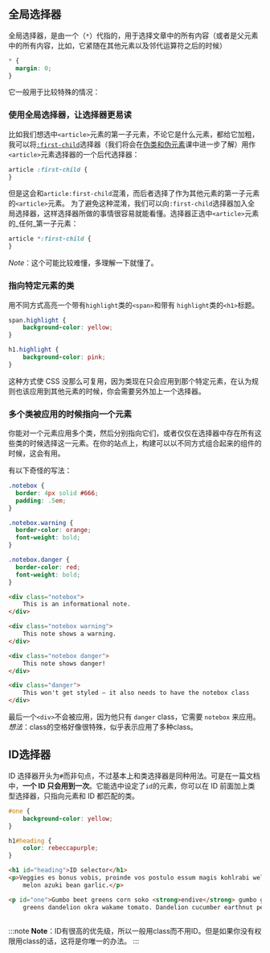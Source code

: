 

## 全局选择器
全局选择器，是由一个（`*`）代指的，用于选择文章中的所有内容（或者是父元素中的所有内容，比如，它紧随在其他元素以及邻代运算符之后的时候）
```css
* {
  margin: 0;
}
```
它一般用于比较特殊的情况：
### 使用全局选择器，让选择器更易读
比如我们想选中`<article>`元素的第一子元素，不论它是什么元素，都给它加粗，我可以将[`:first-child`](https://developer.mozilla.org/zh-CN/docs/Web/CSS/:first-child)选择器（我们将会在[伪类和伪元素](https://developer.mozilla.org/zh-CN/docs/Learn/CSS/Building_blocks/Selectors/Pseudo-classes_and_pseudo-elements)课中进一步了解）用作`<article>`元素选择器的一个后代选择器：


```css
article :first-child {
}
```

但是这会和`article:first-child`混淆，而后者选择了作为其他元素的第一子元素的`<article>`元素。
为了避免这种混淆，我们可以向`:first-child`选择器加入全局选择器，这样选择器所做的事情很容易就能看懂。选择器正选中`<article>`元素的_任何_第一子元素：


```css
article *:first-child {
}
```
*Note*：这个可能比较难懂，多理解一下就懂了。

### 指向特定元素的类
用不同方式高亮一个带有`highlight`类的`<span>`和带有 `highlight`类的`<h1>`标题。
```css
span.highlight {
	background-color: yellow;
}

h1.highlight {
	background-color: pink;
}
```
这种方式使 CSS 没那么可复用，因为类现在只会应用到那个特定元素，在认为规则也该应用到其他元素的时候，你会需要另外加上一个选择器。

### 多个类被应用的时候指向一个元素
你能对一个元素应用多个类，然后分别指向它们，或者仅仅在选择器中存在所有这些类的时候选择这一元素。在你的站点上，构建可以以不同方式组合起来的组件的时候，这会有用。

有以下奇怪的写法：
```css
.notebox {
  border: 4px solid #666;
  padding: .5em;
}

.notebox.warning {
  border-color: orange;
  font-weight: bold;
}

.notebox.danger {
  border-color: red;
  font-weight: bold;
}
```
```html
<div class="notebox">
    This is an informational note.
</div>

<div class="notebox warning">
    This note shows a warning.
</div>

<div class="notebox danger">
    This note shows danger!
</div>

<div class="danger">
    This won't get styled — it also needs to have the notebox class
</div>
```
最后一个`<div>`不会被应用，因为他只有 `danger` class，它需要 `notebox` 来应用。
*想法*：class的空格好像很特殊，似乎表示应用了多种class。

## ID选择器
ID 选择器开头为`#`而非句点，不过基本上和类选择器是同种用法。可是在一篇文档中，**一个 ID 只会用到一次**。它能选中设定了`id`的元素，你可以在 ID 前面加上类型选择器，只指向元素和 ID 都匹配的类。
```css
#one {
    background-color: yellow;
}

h1#heading {
    color: rebeccapurple;
}
```
```html
<h1 id="heading">ID selector</h1>
<p>Veggies es bonus vobis, proinde vos postulo essum magis kohlrabi welsh onion daikon amaranth tatsoi tomatillo
    melon azuki bean garlic.</p>

<p id="one">Gumbo beet greens corn soko <strong>endive</strong> gumbo gourd. Parsley shallot courgette tatsoi pea sprouts fava bean collard
    greens dandelion okra wakame tomato. Dandelion cucumber earthnut pea peanut soko zucchini.</p>
    
```
:::note
**Note**：ID有很高的优先级，所以一般用class而不用ID。但是如果你没有权限用class的话，这将是你唯一的办法。
:::